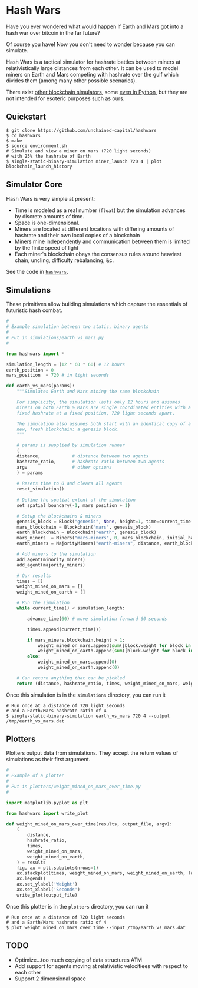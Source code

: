 # Hash Wars

Have you ever wondered what would happen if Earth and Mars got into a
hash war over bitcoin in the far future?

Of course you have!  Now you don't need to wonder because you can
simulate.

Hash Wars is a tactical simulator for hashrate battles between miners
at relativistically large distances from each other.  It can be used
to model miners on Earth and Mars competing with hashrate over the
gulf which divides them (among many other possible scenarios).

There exist [other blockchain
simulators](https://github.com/citp/mining_simulator), some [even in
Python](https://github.com/kennethgoodman/mining-simulator), but they
are not intended for esoteric purposes such as ours.

## Quickstart

```
$ git clone https://github.com/unchained-capital/hashwars
$ cd hashwars
$ make
$ source environment.sh
# Simulate and view a miner on mars (720 light seconds)
# with 25% the hashrate of Earth
$ single-static-binary-simulation miner_launch 720 4 | plot blockchain_launch_history
```

## Simulator Core

Hash Wars is very simple at present:

* Time is modeled as a real number (`float`) but the simulation advances by discrete amounts of time.
* Space is one-dimensional.
* Miners are located at different locations with differing amounts of hashrate and their own local copies of a blockchain
* Miners mine independently and communication between them is limited by the finite speed of light
* Each miner's blockchain obeys the consensus rules around heaviest chain, uncling, difficulty rebalancing, &c.

See the code in [`hashwars`](hashwars).

## Simulations

These primitives allow building simulations which capture the
essentials of futuristic hash combat.

```python
#
# Example simulation between two static, binary agents
#
# Put in simulations/earth_vs_mars.py
#

from hashwars import *

simulation_length = (12 * 60 * 60) # 12 hours
earth_position = 0
mars_position  = 720 # in light seconds

def earth_vs_mars(params):
    """Simulates Earth and Mars mining the same blockchain

    For simplicity, the simulation lasts only 12 hours and assumes
    miners on both Earth & Mars are single coordinated entities with a
    fixed hashrate at a fixed position, 720 light seconds apart.

    The simulation also assumes both start with an identical copy of a
    new, fresh blockchain: a genesis block.
    """

    # params is supplied by simulation runner
    (
	distance,            # distance between two agents
	hashrate_ratio,      # hashrate ratio between two agents
	argv                 # other options
    ) = params
    
    # Resets time to 0 and clears all agents
    reset_simulation()
    
    # Define the spatial extent of the simulation
    set_spatial_boundary(-1, mars_position + 1)

    # Setup the blockchains & miners
    genesis_block = Block("genesis", None, height=1, time=current_time())
    mars_blockchain = Blockchain("mars", genesis_block)
    earth_blockchain = Blockchain("earth", genesis_block)
    mars_miners  = Miners("mars-miners", 0, mars_blockchain, initial_hashrate=1.0)
    earth_miners = MajorityMiners("earth-miners", distance, earth_blockchain, initial_hashrate=hashrate_ratio)

    # Add miners to the simulation
    add_agent(minority_miners)
    add_agent(majority_miners)

    # Our results
    times = []
    weight_mined_on_mars = []
    weight_mined_on_earth = []

    # Run the simulation
    while current_time() < simulation_length:

        advance_time(60) # move simulation forward 60 seconds

        times.append(current_time())

        if mars_miners.blockchain.height > 1:
            weight_mined_on_mars.append(sum([block.weight for block in mars_miners.blockchain.blocks.values() if mars_miners.id in block.id]))
            weight_mined_on_earth.append(sum([block.weight for block in mars_miners.blockchain.blocks.values() if earth_miners.id in block.id]))
        else:
            weight_mined_on_mars.append(0)
            weight_mined_on_earth.append(0)

    # Can return anything that can be pickled
    return (distance, hashrate_ratio, times, weight_mined_on_mars, weight_mined_on_earth)
```

Once this simulation is in the `simulations` directory, you can run it

```
# Run once at a distance of 720 light seconds
# and a Earth/Mars hashrate ratio of 4
$ single-static-binary-simulation earth_vs_mars 720 4 --output /tmp/earth_vs_mars.dat
```

## Plotters

Plotters output data from simulations.  They accept the return values
of simulations as their first argument.

```python
#
# Example of a plotter
#
# Put in plotters/weight_mined_on_mars_over_time.py
# 

import matplotlib.pyplot as plt

from hashwars import write_plot

def weight_mined_on_mars_over_time(results, output_file, argv):
    (
        distance,
        hashrate_ratio,
        times,
        weight_mined_on_mars,
        weight_mined_on_earth,
    ) = results
    fig, ax = plt.subplots(nrows=1)
    ax.stackplot(times, weight_mined_on_mars, weight_mined_on_earth, labels=['Mars', 'Earth'], colors=['red', 'green'], baseline='zero')
    ax.legend()
    ax.set_ylabel('Weight')
    ax.set_xlabel('Seconds')
    write_plot(output_file)
```

Once this plotter is in the `plotters` directory, you can run it

```
# Run once at a distance of 720 light seconds
# and a Earth/Mars hashrate ratio of 4
$ plot weight_mined_on_mars_over_time --input /tmp/earth_vs_mars.dat
```

## TODO

* Optimize...too much copying of data structures ATM
* Add support for agents moving at relativistic velocitiees with respect to each other
* Support 2 dimensional space
